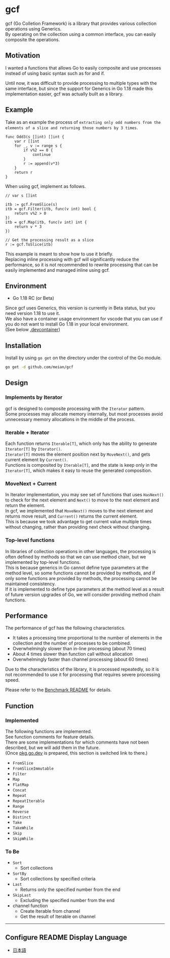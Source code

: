# gcf

gcf (Go Colletion Framework) is a library that provides various collection operations using Generics.  
By operating on the collection using a common interface, you can easily composite the operations.

## Motivation

I wanted a functions that allows Go to easily composite and use processes instead of using basic syntax such as for and if.

Until now, it was difficult to provide processing to multiple types with the same interface, but since the support for Generics in Go 1.18 made this implementation easier, gcf was actually built as a library.

## Example

Take as an example the process of `extracting only odd numbers from the elements of a slice and returning those numbers by 3 times`.

```golang
func Odd3(s []int) []int {
    var r []int
    for _, v := range s {
        if v%2 == 0 {
            continue
        }
        r := append(v*3)
    }
    return r
}
```

When using gcf, implement as follows.

```golang
// var s []int

itb := gcf.FromSlice(s)
itb = gcf.Filter(itb, func(v int) bool {
    return v%2 > 0
})
itb = gcf.Map(itb, func(v int) int {
    return v * 3
})

// Get the processing result as a slice
r := gcf.ToSlice(itb)
```

This example is meant to show how to use it briefly.  
Replacing inline processing with gcf will significantly reduce the performance, so it is not recommended to rewrite processing that can be easily implemented and managed inline using gcf.

## Environment

- Go 1.18 RC (or Beta)

Since gcf uses Generics, this version is currently in Beta status, but you need version 1.18 to use it.  
We also have a container usage environment for vscode that you can use if you do not want to install Go 1.18 in your local environment.  
(See below [.devcontainer](https://github.com/meian/gcf/tree/main/.devcontainer))

## Installation

Install by using `go get` on the directory under the control of the Go module.

```bash
go get -d github.com/meian/gcf
```

## Design

### Implements by Iterator

gcf is designed to composite processing with the `Iterator` pattern.  
Some processes may allocate memory internally, but most processes avoid unnecessary memory allocations in the middle of the process.

### Iterable + Iterator

Each function returns `Iterable[T]`, which only has the ability to generate `Iterator[T]` by `Iterator()`.  
`Iterator[T]` moves the element position next by `MoveNext()`, and gets current element by `Current()`.  
Functions is composited by `Iterable[T]`, and the state is keep only in the `Iterator[T]`, which makes it easy to reuse the generated composition.

### MoveNext + Current

In Iterator implementation, you may see set of functions that uses `HasNext()` to check for the next element and `Next()` to move to the next element and return the element.  
In gcf, we implemented that `MoveNext()` moves to the next element and returns move result, and `Current()` returns the current element.  
This is because we took advantage to get current value multiple times without changing, rather than providing next check without changing.

### Top-level functions

In libraries of collection operations in other languages, the processing is often defined by methods so that we can use method chain, but we implemented by top-level functions.  
This is because generics in Go cannot define type parameters at the method level, so some functions cannot be provided by methods, and if only some functions are provided by methods, the processing cannot be maintained consistency.  
If it is implemented to define type parameters at the method level as a result of future version upgrades of Go, we will consider providing method chain functions.  

## Performance

The performance of gcf has the following characteristics.

- It takes a processing time proportional to the number of elements in the collection and the number of processes to be combined.
- Overwhelmingly slower than in-line processing (about 70 times)
- About 4 times slower than function call without allocation
- Overwhelmingly faster than channel processing (about 60 times)

Due to the characteristics of the library, it is processed repeatedly, so it is not recommended to use it for processing that requires severe processing speed.

Please refer to the [Benchmark README](bench/README.md) for details.

## Function

### Implemented

The following functions are implemented.  
See function comments for feature details.  
There are some implementations for which comments have not been described, but we will add them in the future.  
(Once [pkg.go.dev](https://pkg.go.dev/) is prepared, this section is switched link to there.)


- `FromSlice`
- `FromSliceImmutable`
- `Filter`
- `Map`
- `FlatMap`
- `Concat`
- `Repeat`
- `RepeatIterable`
- `Range`
- `Reverse`
- `Distinct`
- `Take`
- `TakeWhile`
- `Skip`
- `SkipWhile`

### To Be

- `Sort`
  - Sort collections
- `SortBy`
  - Sort collections by specified criteria
- `Last`
  - Returns only the specified number from the end
- `SkipLast`
  - Excluding the specified number from the end
- channel function
  - Create Iterable from channel
  - Get the result of Iterable on channel

----


## Configure README Display Language

- [日本語](README.ja.md)